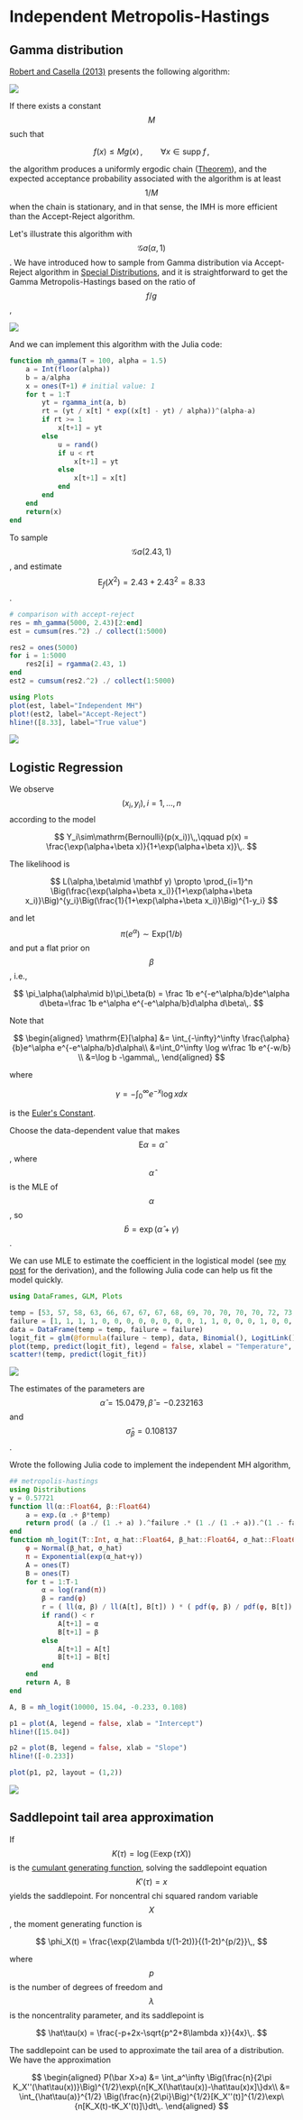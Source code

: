 # Independent Metropolis-Hastings

## Gamma distribution

[Robert and Casella (2013)](https://www.springer.com/gp/book/9781475730715) presents the following algorithm:

![](imh.png)

If there exists a constant $$M$$ such that 

$$
f(x) \le Mg(x)\,,\qquad \forall x\in \mathrm{supp}\;f\,,
$$

the algorithm produces a uniformly ergodic chain ([Theorem](thm_imh.png)), and the expected acceptance probability associated with the algorithm is at least $$1/M$$ when the chain is stationary, and in that sense, the IMH is more efficient than the Accept-Reject algorithm.

Let's illustrate this algorithm with $${\mathcal G}a(\alpha, 1)$$. We have introduced how to sample from Gamma distribution via Accept-Reject algorithm in [Special Distributions](https://mc.hohoweiya.xyz/genrv/special), and it is straightforward to get the Gamma Metropolis-Hastings based on the ratio of $$f/g$$,

![](gamma_imh.png)

And we can implement this algorithm with the Julia code:

```julia
function mh_gamma(T = 100, alpha = 1.5)
    a = Int(floor(alpha))
    b = a/alpha
    x = ones(T+1) # initial value: 1
    for t = 1:T
        yt = rgamma_int(a, b)
        rt = (yt / x[t] * exp((x[t] - yt) / alpha))^(alpha-a)
        if rt >= 1
            x[t+1] = yt
        else
            u = rand()
            if u < rt
                x[t+1] = yt
            else
                x[t+1] = x[t]
            end
        end   
    end
    return(x)
end
```

To sample $${\mathcal G}a(2.43, 1)$$, and estimate $$\mathrm{E}_f(X^2)=2.43+2.43^2=8.33$$.

```julia
# comparison with accept-reject
res = mh_gamma(5000, 2.43)[2:end]
est = cumsum(res.^2) ./ collect(1:5000)

res2 = ones(5000)
for i = 1:5000
    res2[i] = rgamma(2.43, 1)
end
est2 = cumsum(res2.^2) ./ collect(1:5000)

using Plots
plot(est, label="Independent MH")
plot!(est2, label="Accept-Reject")
hline!([8.33], label="True value")
```

![](comparison_gamma.png)

## Logistic Regression

We observe $$(x_i,y_i),i=1,\ldots,n$$ according to the model

$$
Y_i\sim\mathrm{Bernoulli}(p(x_i))\,,\qquad p(x) = \frac{\exp(\alpha+\beta x)}{1+\exp(\alpha+\beta x)}\,.
$$

The likelihood is 

$$
L(\alpha,\beta\mid \mathbf y) \propto \prod_{i=1}^n \Big(\frac{\exp(\alpha+\beta x_i)}{1+\exp(\alpha+\beta x_i)}\Big)^{y_i}\Big(\frac{1}{1+\exp(\alpha+\beta x_i)}\Big)^{1-y_i}
$$

and let $$\pi(e^\alpha)\sim \mathrm{Exp}(1/b)$$ and put a flat prior on $$\beta$$, i.e.,

$$
\pi_\alpha(\alpha\mid b)\pi_\beta(b) = \frac 1b e^{-e^\alpha/b}de^\alpha d\beta=\frac 1b e^\alpha e^{-e^\alpha/b}d\alpha d\beta\,.
$$

Note that 

$$
\begin{aligned}
\mathrm{E}[\alpha] &= \int_{-\infty}^\infty \frac{\alpha}{b}e^\alpha e^{-e^\alpha/b}d\alpha\\
&=\int_0^\infty \log w\frac 1b e^{-w/b} \\
&=\log b -\gamma\,,
\end{aligned}
$$

where 

$$
\gamma = -\int_0^\infty e^{-x}\log xdx
$$

is the [Euler's Constant](https://en.wikipedia.org/wiki/Euler–Mascheroni_constant). 

Choose the data-dependent value that makes $$\mathrm{E}\alpha=\hat\alpha$$, where $$\hat \alpha$$ is the MLE of $$\alpha$$, so $$\hat b=\exp(\hat \alpha+\gamma)$$.

We can use MLE to estimate the coefficient in the logistical model (see [my post](https://stats.hohoweiya.xyz/2017/07/30/Estimate-Parameters-in-Logistic-Regression/) for the derivation), and the following Julia code can help us fit the model quickly.

```julia
using DataFrames, GLM, Plots

temp = [53, 57, 58, 63, 66, 67, 67, 67, 68, 69, 70, 70, 70, 70, 72, 73, 75, 75, 76, 76, 78, 79, 81]
failure = [1, 1, 1, 1, 0, 0, 0, 0, 0, 0, 0, 0, 1, 1, 0, 0, 0, 1, 0, 0, 0, 0, 0]
data = DataFrame(temp = temp, failure = failure)
logit_fit = glm(@formula(failure ~ temp), data, Binomial(), LogitLink())
plot(temp, predict(logit_fit), legend = false, xlabel = "Temperature", ylab = "Probability")
scatter!(temp, predict(logit_fit))
```

![](fit_logit.png)

The estimates of the parameters are $$\hat\alpha=15.0479, \hat\beta=-0.232163$$ and $$\hat\sigma_\beta = 0.108137$$. 

Wrote the following Julia code to implement the independent MH algorithm,

```julia
## metropolis-hastings
using Distributions
γ = 0.57721
function ll(α::Float64, β::Float64)
    a = exp.(α .+ β*temp)
    return prod( (a ./ (1 .+ a) ).^failure .* (1 ./ (1 .+ a)).^(1 .- failure) )
end
function mh_logit(T::Int, α_hat::Float64, β_hat::Float64, σ_hat::Float64)
    φ = Normal(β_hat, σ_hat)
    π = Exponential(exp(α_hat+γ))
    Α = ones(T)
    Β = ones(T)
    for t = 1:T-1
        α = log(rand(π))
        β = rand(φ)
        r = ( ll(α, β) / ll(Α[t], Β[t]) ) * ( pdf(φ, β) / pdf(φ, Β[t]) )
        if rand() < r
            Α[t+1] = α
            Β[t+1] = β
        else
            Α[t+1] = Α[t]
            Β[t+1] = Β[t]
        end
    end
    return Α, Β
end

Α, Β = mh_logit(10000, 15.04, -0.233, 0.108)

p1 = plot(Α, legend = false, xlab = "Intercept")
hline!([15.04])

p2 = plot(Β, legend = false, xlab = "Slope")
hline!([-0.233])

plot(p1, p2, layout = (1,2))
```

![](logit_params_trace.png)


## Saddlepoint tail area approximation

If $$K(\tau) = \log({\mathbb E}\exp(\tau X))$$ is the [cumulant generating function](https://en.wikipedia.org/wiki/Cumulant), solving the saddlepoint equation $$K'(\tau)=x$$ yields the saddlepoint. For noncentral chi squared random variable $$X$$, the moment generating function is 

$$
\phi_X(t) = \frac{\exp(2\lambda t/(1-2t))}{(1-2t)^{p/2}}\,,
$$

where $$p$$ is the number of degrees of freedom and $$\lambda$$ is the noncentrality parameter, and its saddlepoint is 

$$
\hat\tau(x) = \frac{-p+2x-\sqrt{p^2+8\lambda x}}{4x}\,.
$$

The saddlepoint can be used to approximate the tail area of a distribution. We have the approximation

$$
\begin{aligned}
P(\bar X>a) &= \int_a^\infty \Big(\frac{n}{2\pi K_X''(\hat\tau(x))}\Big)^{1/2}\exp\{n[K_X(\hat\tau(x))-\hat\tau(x)x]\}dx\\
&= \int_{\hat\tau(a)}^{1/2} \Big(\frac{n}{2\pi}\Big)^{1/2}[K_X''(t)]^{1/2}\exp\{n[K_X(t)-tK_X'(t)]\}dt\,.
\end{aligned}
$$